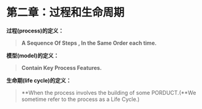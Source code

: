 # 第二章：过程和生命周期

**过程\(process\)的定义：**

> **A   Sequence Of  Steps , In the Same Order each time.**

**模型\(model\)的定义：**

> **Contain Key Process Features.**

**生命期\(life cycle\)的定义：**

> **When the process involves the building of some PORDUCT.\(**We sometime refer to the process as a Life Cycle.\)



